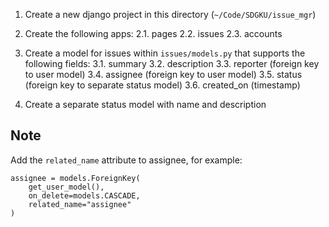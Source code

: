 1. Create a new django project in this directory (`~/Code/SDGKU/issue_mgr`)
2. Create the following apps:
2.1. pages
2.2. issues
2.3. accounts
3. Create a model for issues within `issues/models.py` that supports the following fields:
3.1. summary
3.2. description
3.3. reporter (foreign key to user model)
3.4. assignee (foreign key to user model)
3.5. status (foreign key to separate status model)
3.6. created_on (timestamp)



4. Create a separate status model with name and description

## Note
Add the `related_name` attribute to assignee, for example:
```
assignee = models.ForeignKey(
    get_user_model(),
    on_delete=models.CASCADE,
    related_name="assignee"
)